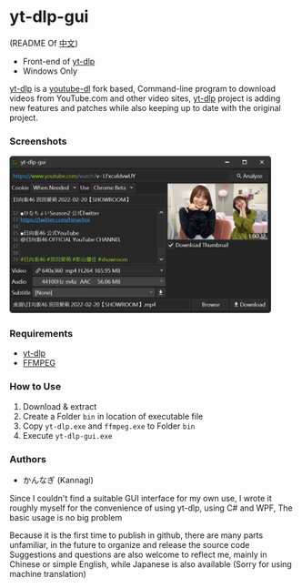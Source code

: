 # yt-dlp-gui
(README Of [中文](README.zh.md))

* Front-end of [yt-dlp](https://github.com/yt-dlp/yt-dlp)
* Windows Only

[yt-dlp](https://github.com/yt-dlp/yt-dlp) is a [youtube-dl](https://github.com/ytdl-org/youtube-dl) fork based,
Command-line program to download videos from YouTube.com and other video sites,
[yt-dlp](https://github.com/yt-dlp/yt-dlp) project is adding new features and patches while also keeping up to date with the original project.

### Screenshots
<img src="screenshot01.png" width="460"/>

### Requirements
* [yt-dlp](https://github.com/yt-dlp/yt-dlp)
* [FFMPEG](https://ffmpeg.org/download.html#build-windows)

### How to Use
1. Download & extract
2. Create a Folder `bin` in location of executable file
3. Copy `yt-dlp.exe` and `ffmpeg.exe` to Folder `bin`
4. Execute `yt-dlp-gui.exe`

### Authors
* かんなぎ (Kannagi)

Since I couldn't find a suitable GUI interface for my own use, 
I wrote it roughly myself for the convenience of using yt-dlp, 
using C# and WPF, The basic usage is no big problem
    
Because it is the first time to publish in github, there are many parts unfamiliar, 
in the future to organize and release the source code
Suggestions and questions are also welcome to reflect me, 
mainly in Chinese or simple English, while Japanese is also available
(Sorry for using machine translation)